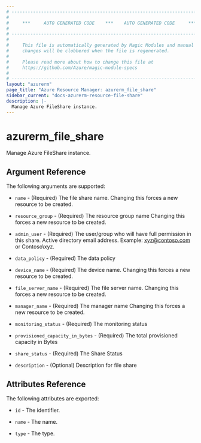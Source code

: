 ```yaml
---
# ----------------------------------------------------------------------------
#
#     ***     AUTO GENERATED CODE    ***    AUTO GENERATED CODE     ***
#
# ----------------------------------------------------------------------------
#
#     This file is automatically generated by Magic Modules and manual
#     changes will be clobbered when the file is regenerated.
#
#     Please read more about how to change this file at
#     https://github.com/Azure/magic-module-specs
#
# ----------------------------------------------------------------------------
layout: "azurerm"
page_title: "Azure Resource Manager: azurerm_file_share"
sidebar_current: "docs-azurerm-resource-file-share"
description: |-
  Manage Azure FileShare instance.
---
```


# azurerm_file_share

Manage Azure FileShare instance.


## Argument Reference

The following arguments are supported:

* `name` - (Required) The file share name. Changing this forces a new resource to be created.

* `resource_group` - (Required) The resource group name Changing this forces a new resource to be created.

* `admin_user` - (Required) The user/group who will have full permission in this share. Active directory email address. Example: xyz@contoso.com or Contoso\xyz.

* `data_policy` - (Required) The data policy

* `device_name` - (Required) The device name. Changing this forces a new resource to be created.

* `file_server_name` - (Required) The file server name. Changing this forces a new resource to be created.

* `manager_name` - (Required) The manager name Changing this forces a new resource to be created.

* `monitoring_status` - (Required) The monitoring status

* `provisioned_capacity_in_bytes` - (Required) The total provisioned capacity in Bytes

* `share_status` - (Required) The Share Status

* `description` - (Optional) Description for file share

## Attributes Reference

The following attributes are exported:

* `id` - The identifier.

* `name` - The name.

* `type` - The type.
